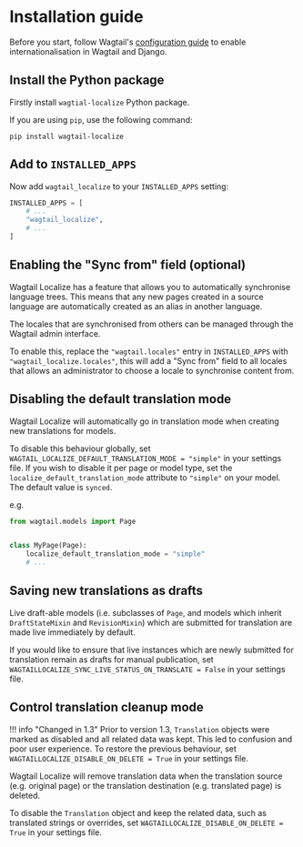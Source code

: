 # Installation guide

Before you start, follow Wagtail's [configuration guide](https://docs.wagtail.org/en/stable/advanced_topics/i18n.html#configuration)
to enable internationalisation in Wagtail and Django.

## Install the Python package

Firstly install `wagtial-localize` Python package.

If you are using `pip`, use the following command:

```shell
pip install wagtail-localize
```

## Add to `INSTALLED_APPS`

Now add `wagtail_localize` to your `INSTALLED_APPS` setting:

```python
INSTALLED_APPS = [
    # ...
    "wagtail_localize",
    # ...
]
```

## Enabling the "Sync from" field (optional)

Wagtail Localize has a feature that allows you to automatically synchronise language trees. This means that any new
pages created in a source language are automatically created as an alias in another language.

The locales that are synchronised from others can be managed through the Wagtail admin interface.

To enable this, replace the `"wagtail.locales"` entry in `INSTALLED_APPS` with `"wagtail_localize.locales"`, this
will add a "Sync from" field to all locales that allows an administrator to choose a locale to synchronise content from.

## Disabling the default translation mode

Wagtail Localize will automatically go in translation mode when creating new translations for models.

To disable this behaviour globally, set `WAGTAIL_LOCALIZE_DEFAULT_TRANSLATION_MODE = "simple"` in your settings file.
If you wish to disable it per page or model type, set the `localize_default_translation_mode` attribute to `"simple"`
on your model. The default value is `synced`.

e.g.

```python
from wagtail.models import Page


class MyPage(Page):
    localize_default_translation_mode = "simple"
    # ...
```

## Saving new translations as drafts

Live draft-able models (i.e. subclasses of `Page`, and models which inherit `DraftStateMixin` and `RevisionMixin`)
which are submitted for translation are made live immediately by default.

If you would like to ensure that live instances which are newly submitted for translation remain as drafts for manual
publication, set `WAGTAILLOCALIZE_SYNC_LIVE_STATUS_ON_TRANSLATE = False` in your settings file.

## Control translation cleanup mode

<!-- prettier-ignore -->
!!! info "Changed in 1.3"
    Prior to version 1.3, `Translation` objects were marked as disabled and all related data was kept. This led to
    confusion and poor user experience. To restore the previous behaviour,
    set `WAGTAILLOCALIZE_DISABLE_ON_DELETE = True` in your settings file.

Wagtail Localize will remove translation data when the translation source (e.g. original page)
or the translation destination (e.g. translated page) is deleted.

To disable the `Translation` object and keep the related data, such as translated strings or overrides,
set `WAGTAILLOCALIZE_DISABLE_ON_DELETE = True` in your settings file.
